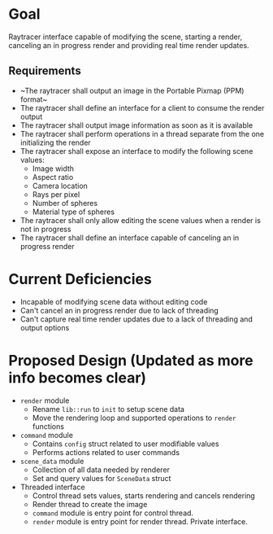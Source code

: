 # Goal
Raytracer interface capable of modifying the scene, starting a render, canceling an in progress
render and providing real time render updates.

## Requirements
- ~The raytracer shall output an image in the Portable Pixmap (PPM) format~
- The raytracer shall define an interface for a client to consume the render output
- The raytracer shall output image information as soon as it is available
- The raytracer shall perform operations in a thread separate from the one initializing the render
- The raytracer shall expose an interface to modify the following scene values:
  - Image width
  - Aspect ratio
  - Camera location
  - Rays per pixel
  - Number of spheres
  - Material type of spheres
- The raytracer shall only allow editing the scene values when a render is not in progress
- The raytracer shall define an interface capable of canceling an in progress render

# Current Deficiencies
- Incapable of modifying scene data without editing code
- Can't cancel an in progress render due to lack of threading
- Can't capture real time render updates due to a lack of threading and output options

# Proposed Design (Updated as more info becomes clear)
- `render` module
  - Rename `lib::run` to `init` to setup scene data
  - Move the rendering loop and supported operations to `render` functions
- `command` module
  - Contains `config` struct related to user modifiable values
  - Performs actions related to user commands
- `scene_data` module
  - Collection of all data needed by renderer
  - Set and query values for `SceneData` struct
- Threaded interface
  - Control thread sets values, starts rendering and cancels rendering
  - Render thread to create the image
  - `command` module is entry point for control thread.
  - `render` module is entry point for render thread. Private interface.